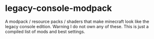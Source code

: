 # legacy-console-modpack
A modpack / resource packs / shaders that make minecraft look like the legacy console edition. Warning I do not own any of these. This is just a compiled list of mods and best settings.
